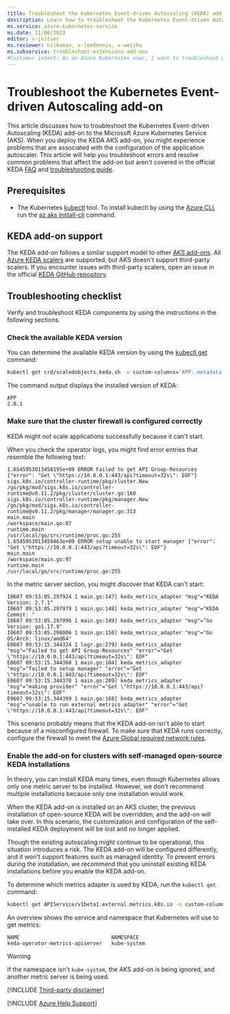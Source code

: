 ```yaml
---
title: Troubleshoot the Kubernetes Event-driven Autoscaling (KEDA) add-on
description: Learn how to troubleshoot the Kubernetes Event-driven Autoscaling (KEDA) add-on to the Azure Kubernetes Service (AKS).
ms.service: azure-kubernetes-service
ms.date: 11/08/2023
editor: v-jsitser
ms.reviewer: nickoman, v-leedennis, v-weizhu
ms.subservice: troubleshoot-extensions-add-ons
#Customer intent: As an Azure Kubernetes user, I want to troubleshoot problems that involve the Kubernetes Event-driven Autoscaling (KEDA) add-on so that I can successfully use event-driven autoscaling on Azure Kubernetes Service (AKS).
---
```


# Troubleshoot the Kubernetes Event-driven Autoscaling add-on

This article discusses how to troubleshoot the Kubernetes Event-driven Autoscaling (KEDA) add-on to the Microsoft Azure Kubernetes Service (AKS). When you deploy the KEDA AKS add-on, you might experience problems that are associated with the configuration of the application autoscaler. This article will help you troubleshoot errors and resolve common problems that affect the add-on but aren't covered in the official KEDA [FAQ][keda-faq] and [troubleshooting guide][keda-troubleshooting].

## Prerequisites

- The Kubernetes [kubectl](https://kubernetes.io/docs/reference/kubectl/overview/) tool. To install kubectl by using the [Azure CLI](/cli/azure/install-azure-cli), run the [az aks install-cli](/cli/azure/aks#az-aks-install-cli) command.

## KEDA add-on support

The KEDA add-on follows a similar support model to other [AKS add-ons](/azure/aks/integrations). All [Azure KEDA scalers](https://keda.sh/docs/scalers/) are supported, but AKS doesn't support third-party scalers. If you encounter issues with third-party scalers, open an issue in the official [KEDA GitHub repository](https://github.com/kedacore/keda).

## Troubleshooting checklist

Verify and troubleshoot KEDA components by using the instructions in the following sections.

### Check the available KEDA version

You can determine the available KEDA version by using the [kubectl get](https://kubernetes.io/docs/reference/generated/kubectl/kubectl-commands#get) command:

```bash
kubectl get crd/scaledobjects.keda.sh -o custom-columns='APP:.metadata.labels.app\.kubernetes\.io/version'
```

The command output displays the installed version of KEDA:

```output
APP
2.8.1
```

### Make sure that the cluster firewall is configured correctly

KEDA might not scale applications successfully because it can't start.

When you check the operator logs, you might find error entries that resemble the following text:

```output
1.6545953013458195e+09 ERROR Failed to get API Group-Resources {"error": "Get \"https://10.0.0.1:443/api?timeout=32s\": EOF"}
sigs.k8s.io/controller-runtime/pkg/cluster.New
/go/pkg/mod/sigs.k8s.io/controller-runtime@v0.11.2/pkg/cluster/cluster.go:160
sigs.k8s.io/controller-runtime/pkg/manager.New
/go/pkg/mod/sigs.k8s.io/controller-runtime@v0.11.2/pkg/manager/manager.go:313
main.main
/workspace/main.go:87
runtime.main
/usr/local/go/src/runtime/proc.go:255
1.6545953013459463e+09 ERROR setup unable to start manager {"error": "Get \"https://10.0.0.1:443/api?timeout=32s\": EOF"}
main.main
/workspace/main.go:97
runtime.main
/usr/local/go/src/runtime/proc.go:255
```

In the metric server section, you might discover that KEDA can't start:

```output
I0607 09:53:05.297924 1 main.go:147] keda_metrics_adapter "msg"="KEDA Version: 2.7.1"
I0607 09:53:05.297979 1 main.go:148] keda_metrics_adapter "msg"="KEDA Commit: "
I0607 09:53:05.297996 1 main.go:149] keda_metrics_adapter "msg"="Go Version: go1.17.9"
I0607 09:53:05.298006 1 main.go:150] keda_metrics_adapter "msg"="Go OS/Arch: linux/amd64"
E0607 09:53:15.344324 1 logr.go:279] keda_metrics_adapter "msg"="Failed to get API Group-Resources" "error"="Get \"https://10.0.0.1:443/api?timeout=32s\": EOF"
E0607 09:53:15.344360 1 main.go:104] keda_metrics_adapter "msg"="failed to setup manager" "error"="Get \"https://10.0.0.1:443/api?timeout=32s\": EOF"
E0607 09:53:15.344378 1 main.go:209] keda_metrics_adapter "msg"="making provider" "error"="Get \"https://10.0.0.1:443/api?timeout=32s\": EOF"
E0607 09:53:15.344399 1 main.go:168] keda_metrics_adapter "msg"="unable to run external metrics adapter" "error"="Get \"https://10.0.0.1:443/api?timeout=32s\": EOF"
```

This scenario probably means that the KEDA add-on isn't able to start because of a misconfigured firewall. To make sure that KEDA runs correctly, configure the firewall to meet the [Azure Global required network rules][aks-firewall-requirements].

### Enable the add-on for clusters with self-managed open-source KEDA installations

In theory, you can install KEDA many times, even though Kubernetes allows only one metric server to be installed. However, we don't recommend multiple installations because only one installation would work.

When the KEDA add-on is installed on an AKS cluster, the previous installation of open-source KEDA will be overridden, and the add-on will take over. In this scenario, the customization and configuration of the self-installed KEDA deployment will be lost and no longer applied.

Though the existing autoscaling might continue to be operational, this situation introduces a risk. The KEDA add-on will be configured differently, and it won't support features such as managed identity. To prevent errors during the installation, we recommend that you uninstall existing KEDA installations before you enable the KEDA add-on.

To determine which metrics adapter is used by KEDA, run the `kubectl get` command:

```bash
kubectl get APIService/v1beta1.external.metrics.k8s.io -o custom-columns='NAME:.spec.service.name,NAMESPACE:.spec.service.namespace'
```

An overview shows the service and namespace that Kubernetes will use to get metrics:

```output
NAME                              NAMESPACE
keda-operator-metrics-apiserver   kube-system
```

> [!WARNING]
> If the namespace isn't `kube-system`, the AKS add-on is being ignored, and another metric server is being used.

[!INCLUDE [Third-party disclaimer](../../includes/third-party-disclaimer.md)]

[!INCLUDE [Azure Help Support](../../includes/azure-help-support.md)]

[aks-firewall-requirements]: /azure/aks/limit-egress-traffic#azure-global-required-network-rules
[keda-troubleshooting]: https://keda.sh/docs/latest/troubleshooting/
[keda-faq]: https://keda.sh/docs/latest/faq/

